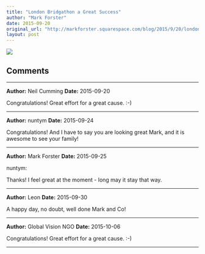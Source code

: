 ```yaml
---
title: "London Bridgathon a Great Success"
author: "Mark Forster"
date: 2015-09-20
original_url: "http://markforster.squarespace.com/blog/2015/9/20/london-bridgathon-a-great-success.html"
layout: post
---
```


![](/storage/058.JPG?__SQUARESPACE_CACHEVERSION=1442771915613)


## Comments

---

**Author:** Neil Cumming
**Date:** 2015-09-20

Congratulations! Great effort for a great cause. :-)

---

**Author:** nuntym
**Date:** 2015-09-24

Congratulations! And I have to say you are looking great Mark, and it is awesome to see your family!

---

**Author:** Mark Forster
**Date:** 2015-09-25

nuntym:  
  
Thanks! I feel great at the moment - long may it stay that way.

---

**Author:** Leon
**Date:** 2015-09-30

A happy day, no doubt, well done Mark and Co!

---

**Author:** Global Vision NGO
**Date:** 2015-10-06

Congratulations! Great effort for a great cause. :-)

---
